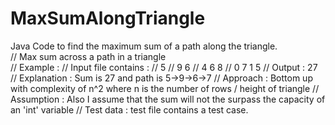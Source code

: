 # MaxSumAlongTriangle
Java Code to find the maximum sum of a path along the triangle. <br>
// Max sum across a path in a triangle <br>
// Example :
// Input file contains :
//     5
//    9 6
//   4 6 8
//  0 7 1 5
// Output : 27
// Explanation : Sum is 27 and path is 5->9->6->7
// Approach : Bottom up with complexity of n^2 where n is the number of rows / height of triangle
// Assumption : Also I assume that the sum will not the surpass the capacity of an 'int' variable
// Test data : test file contains a test case.
